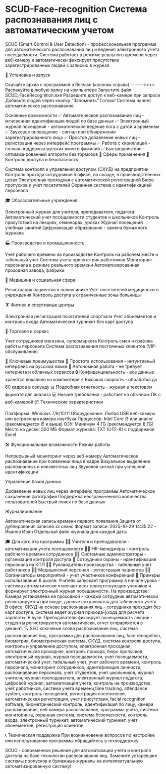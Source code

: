 # SCUD-Face-recognition  Система распознавания лиц с автоматическим учетом
SCUD (Smart Control &amp; User Detection) - профессиональная программа для автоматического распознавания лиц и ведения электронного учета посещаемости. Система работает в режиме реального времени через веб-камеру и автоматически фиксирует присутствие зарегистрированных людей с записью в журнал.

💾 Установка и запуск

Скачайте архив с программой в Release (колонка справа) ----->>>>
Распакуйте в любую папку на компьютере
Запустите файл SCUD_FaceRecognition.exe
Разрешите доступ к веб-камере при запросе
Добавьте людей через кнопку "Запомнить"
Готово! Система начнет автоматическое распознавание

Основные возможности
✅ Автоматическое распознавание лиц - мгновенная идентификация людей по базе данных
✅ Электронный журнал посещений - автоматическое ведение лога с датой и временем
✅ Звуковое оповещение - сигнал при обнаружении зарегистрированного лица
✅ Простое добавление новых лиц - регистрация через интерфейс программы
✅ Работа с кириллицей - полная поддержка русских имен и фамилий
✅ Быстродействие - оптимизированный алгоритм без тормозов
💼 Сферы применения
🏢 Контроль доступа и безопасность

Система контроля и управления доступом (СКУД) на предприятии
Контроль прохода сотрудников в офисе, на складе, в производственных цехах
Электронная проходная с автоматической регистрацией
Бюро пропусков и учет посетителей
Охранная система с идентификацией персонала

🎓 Образовательные учреждения

Электронный журнал для учителя, преподавателя, педагога
Автоматический учет посещаемости студентов и школьников
Контроль присутствия на лекциях, семинарах, уроках
Журнал посещений учебных занятий
Цифровизация образования - замена бумажного журнала

🏭 Производство и промышленность

Учет рабочего времени на производстве
Контроль на рабочем месте и табельный учет
Система учета присутствия работников
Мониторинг персонала в режиме реального времени
Автоматизированная проходная завода, фабрики

🏥 Медицина и социальная сфера

Регистрация пациентов в поликлинике
Учет посетителей медицинского учреждения
Контроль доступа в ограниченные зоны больницы

🏋️ Фитнес и спортивные центры

Электронная регистрация посетителей спортзала
Учет абонементов и контроль входа
Автоматический турникет без карт доступа

🏪 Торговля и сервис

Учет сотрудников магазина, супермаркета
Контроль смен и графика работы персонала
Система распознавания постоянных клиентов (VIP-обслуживание)

🔑 Ключевые преимущества
🚀 Простота использования - интуитивный интерфейс на русском языке
💾 Автономная работа - не требует интернета и облачных сервисов
🔒 Конфиденциальность - все данные хранятся локально на компьютере
⚡ Высокая скорость - обработка до 60 кадров в секунду
📊 Подробная отчетность - журнал в текстовом формате для анализа
💻 Низкие требования - работает на обычном ПК с веб-камерой
📦 Технические характеристики

Платформа: Windows 7/8/10/11
Оборудование: Любая USB веб-камера или встроенная камера ноутбука
Процессор: Intel Core i3 или аналог (рекомендуется i5 и выше)
ОЗУ: Минимум 4 ГБ (рекомендуется 8 ГБ)
Место на диске: 500 МБ
Формат журнала: TXT (UTF-8) с поддержкой Excel

🛠️ Функциональные возможности
Режим работы

Непрерывный мониторинг через веб-камеру
Автоматическое распознавание при появлении лица в кадре
Визуальное выделение распознанных и неизвестных лиц
Звуковой сигнал при успешной идентификации

Управление базой данных

Добавление новых лиц через интерфейс программы
Автоматическое сохранение фотографий
Поддержка неограниченного количества пользователей
Быстрый поиск по базе данных

Журналирование

Автоматическая запись времени первого появления
Защита от дублирования записей за сеанс
Формат записи: 2025-10-29 14:35:22 - Иванов Иван
Отдельный файл журнала для каждой даты

🎓 Для кого эта программа
👨‍🏫 Учителя и преподаватели - автоматизация учета посещаемости
👨‍💼 HR-менеджеры - контроль рабочего времени сотрудников
👨‍💻 Системные администраторы - организация контроля доступа
👮 Сотрудники охраны - идентификация персонала на КПП
👨‍🔧 Руководители производства - табельный учет работников
👨‍⚕️ Медицинский персонал - регистрация пациентов
👨‍🏫 Организаторы мероприятий - учет участников конференций
📝 Примеры использования
В школе: Учитель запускает программу в начале урока - система автоматически отмечает всех присутствующих учеников и формирует электронный журнал посещаемости.
На производстве: Камера установлена на проходной - каждый сотрудник автоматически регистрируется при входе, данные сохраняются для табельного учета.
В офисе: СКУД на основе распознавания лиц - сотрудники проходят без карт доступа, система ведет журнал прихода-ухода для расчета зарплаты.
В вузе: Преподаватель фиксирует посещаемость лекций - студенты регистрируются автоматически, отчет отправляется в деканат.
🔍 SEO ключевые слова
распознавание лиц, система распознавания лиц, программа для распознавания лиц, face recognition, биометрия, биометрическая система, СКУД, система контроля доступа, контроль и управление доступом, электронная проходная, автоматическая проходная, контроль прохода, бюро пропусков, электронный журнал, журнал посещаемости, учет посещаемости, автоматический учет, табельный учет, учет рабочего времени, контроль персонала, мониторинг сотрудников, идентификация личности, распознавание персонала, учет студентов, учет школьников, журнал учителя, журнал преподавателя, электронный журнал педагога, цифровой журнал, автоматизация учета, контроль на производстве, учет работников, система учета времени,time tracking, attendance system, контроль посещений, регистрация посетителей, автоматическая регистрация, учет присутствия, facial recognition software, биометрический контроль, идентификация по лицу, камера распознавания, веб камера распознавание, программа учета, система мониторинга, охранная система, система безопасности, контроль входа, электронный турникет, автоматический турникет, учет абонементов, регистрация клиентов


📞 Техническая поддержка
При возникновении вопросов по настройке или использованию программы обращайтесь в техподдержку.

SCUD - современное решение для автоматизации учета и контроля доступа на базе технологии распознавания лиц. Замените устаревшие системы пропусков и бумажные журналы на интеллектуальную автоматизированную систему!
